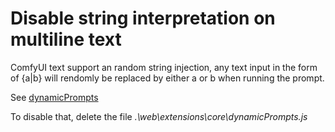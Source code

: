 # Disable string interpretation on multiline text
ComfyUI text support an random string injection, any text input in the form of {a|b} will rendomly be replaced by either a or b when running the prompt.

See [dynamicPrompts](https://github.com/comfyanonymous/ComfyUI/blob/master/web/extensions/core/dynamicPrompts.js)

To disable that, delete the file *.\\web\\extensions\\core\\dynamicPrompts.js*